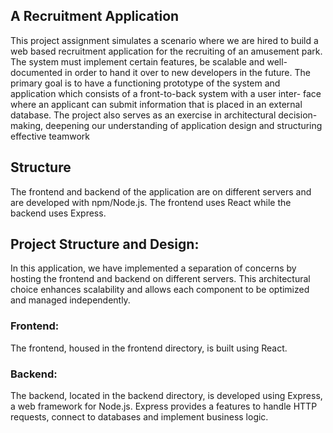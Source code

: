 ## A Recruitment Application
This project assignment simulates a scenario where we are hired to build a
web based recruitment application for the recruiting of an amusement park. The system
must implement certain features, be scalable and well-documented in order to hand it
over to new developers in the future. The primary goal is to have a functioning prototype
of the system and application which consists of a front-to-back system with a user inter-
face where an applicant can submit information that is placed in an external database.
The project also serves as an exercise in architectural decision-making, deepening our
understanding of application design and structuring effective teamwork

## Structure
The frontend and backend of the application are on different servers and are developed with npm/Node.js. The frontend uses React while the backend uses Express.

## Project Structure and Design:
In this application, we have implemented a separation of concerns by hosting the frontend and backend on different servers. This architectural choice enhances scalability and allows each component to be optimized and managed independently.

### Frontend:
The frontend, housed in the frontend directory, is built using React.
### Backend:
The backend, located in the backend directory, is developed using Express, a web framework for Node.js. Express provides a features to handle HTTP requests, connect to databases and implement business logic.
